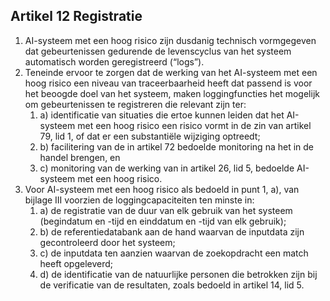 ## Artikel 12 Registratie

1. AI-systeem met een hoog risico zijn dusdanig technisch vormgegeven dat gebeurtenissen gedurende de levenscyclus van het systeem automatisch worden geregistreerd (“logs”).
2. Teneinde ervoor te zorgen dat de werking van het AI-systeem met een hoog risico een niveau van traceerbaarheid heeft dat passend is voor het beoogde doel van het systeem, maken loggingfuncties het mogelijk om gebeurtenissen te registreren die relevant zijn ter:
   1. a) identificatie van situaties die ertoe kunnen leiden dat het AI-systeem met een hoog risico een risico vormt in de zin van artikel 79, lid 1, of dat er een substantiële wijziging optreedt;
   2. b) facilitering van de in artikel 72 bedoelde monitoring na het in de handel brengen, en
   3. c) monitoring van de werking van in artikel 26, lid 5, bedoelde AI-systeem met een hoog risico.
3. Voor AI-systeem met een hoog risico als bedoeld in punt 1, a), van bijlage III voorzien de loggingcapaciteiten ten minste in:
   1. a) de registratie van de duur van elk gebruik van het systeem (begindatum en -tijd en einddatum en -tijd van elk gebruik);
   2. b) de referentiedatabank aan de hand waarvan de inputdata zijn gecontroleerd door het systeem;
   3. c) de inputdata ten aanzien waarvan de zoekopdracht een match heeft opgeleverd;
   4. d) de identificatie van de natuurlijke personen die betrokken zijn bij de verificatie van de resultaten, zoals bedoeld in artikel 14, lid 5.
